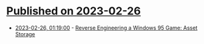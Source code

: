 # [Published on 2023-02-26](index.md)

* [2023-02-26, 01:19:00](https://lobste.rs/s/cghpy6/reverse_engineering_windows_95_game) - [Reverse Engineering a Windows 95 Game: Asset Storage](https://sidneys1.com/reverse-engineering/2023/02/23/reverse-engineering-a-win95-game-I.html)
